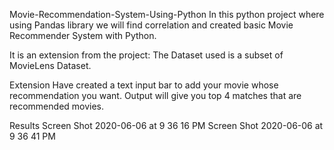 Movie-Recommendation-System-Using-Python
In this python project where using Pandas library we will find correlation and created basic Movie Recommender System with Python.

It is an extension from the project:
The Dataset used is a subset of MovieLens Dataset.

Extension
Have created a text input bar to add your movie whose recommendation you want. Output will give you top 4 matches that are recommended movies.

Results
Screen Shot 2020-06-06 at 9 36 16 PM Screen Shot 2020-06-06 at 9 36 41 PM
